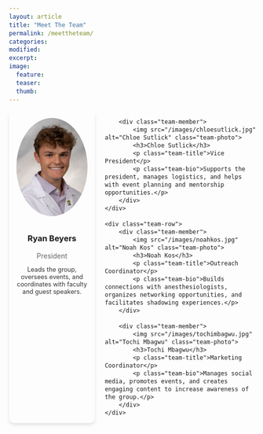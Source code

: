 ```yaml
---
layout: article
title: "Meet The Team"
permalink: /meettheteam/
categories: 
modified:
excerpt:
image:
  feature:
  teaser:
  thumb:
---
```




<div class="team-container">
    <div class="team-row">
        <div class="team-member">
            <img src="/images/ryanbeyers.jpg" alt="Ryan Beyers" class="team-photo">
            <h3>Ryan Beyers</h3>
            <p class="team-title">President</p>
            <p class="team-bio">Leads the group, oversees events, and coordinates with faculty and guest speakers.</p>
        </div>

        <div class="team-member">
            <img src="/images/chloesutlick.jpg" alt="Chloe Sutlick" class="team-photo">
            <h3>Chloe Sutlick</h3>
            <p class="team-title">Vice President</p>
            <p class="team-bio">Supports the president, manages logistics, and helps with event planning and mentorship opportunities.</p>
        </div>
    </div>

    <div class="team-row">
        <div class="team-member">
            <img src="/images/noahkos.jpg" alt="Noah Kos" class="team-photo">
            <h3>Noah Kos</h3>
            <p class="team-title">Outreach Coordinator</p>
            <p class="team-bio">Builds connections with anesthesiologists, organizes networking opportunities, and facilitates shadowing experiences.</p>
        </div>

        <div class="team-member">
            <img src="/images/tochimbagwu.jpg" alt="Tochi Mbagwu" class="team-photo">
            <h3>Tochi Mbagwu</h3>
            <p class="team-title">Marketing Coordinator</p>
            <p class="team-bio">Manages social media, promotes events, and creates engaging content to increase awareness of the group.</p>
        </div>
    </div>
</div>

<style>
.team-container {
    display: flex;
    flex-direction: column;
    align-items: center;
    gap: 20px;
}

.team-row {
    display: flex;
    justify-content: center;
    gap: 20px;
}

.team-member {
    text-align: center;
    max-width: 250px;
    padding: 15px;
    border-radius: 10px;
    box-shadow: 0 4px 6px rgba(0,0,0,0.1);
}

.team-photo {
    width: 200px;
    height: 200px;
    object-fit: cover;
    border-radius: 50%;
    margin-bottom: 10px;
}

.team-title {
    color: #666;
    margin: 5px 0;
}

.team-bio {
    font-size: 0.9em;
    color: #333;
}
</style>
